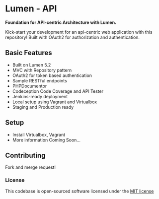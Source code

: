 # Lumen - API

**Foundation for API-centric Architecture with Lumen.**

Kick-start your development for an api-centric web application with 
this repository! Built with OAuth2 for authorization and authentication.

## Basic Features

* Built on Lumen 5.2
* MVC with Repository pattern
* OAuth2 for token based authentication
* Sample RESTful endpoints
* PHPDocumentor
* Codeception Code Coverage and API Tester
* Jenkins-ready deployment
* Local setup using Vagrant and Virtualbox
* Staging and Production ready

## Setup

* Install Virtualbox, Vagrant
* More information Coming Soon...

## Contributing

Fork and merge request!

### License

This codebase is open-sourced software licensed under the 
[MIT license](http://opensource.org/licenses/MIT)
